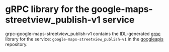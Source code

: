 # gRPC library for the google-maps-streetview_publish-v1 service

grpc-google-maps-streetview_publish-v1 contains the IDL-generated [grpc][] library for the service: `google-maps-streetview_publish-v1` in the [googleapis][] repository.

[googleapis]:https://github.com/google/googleapis
[grpc]:http://www.grpc.io/docs/tutorials/basic/node.html
